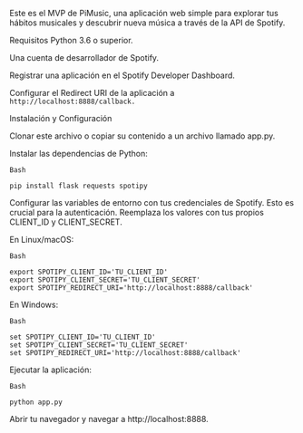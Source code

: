 Este es el MVP de PiMusic, una aplicación web simple para explorar tus hábitos musicales y descubrir nueva música a través de la API de Spotify.

Requisitos
Python 3.6 o superior.

Una cuenta de desarrollador de Spotify.

Registrar una aplicación en el Spotify Developer Dashboard.

Configurar el Redirect URI de la aplicación a `http://localhost:8888/callback.`

Instalación y Configuración

Clonar este archivo o copiar su contenido a un archivo llamado app.py.

Instalar las dependencias de Python:

```
Bash

pip install flask requests spotipy
```

Configurar las variables de entorno con tus credenciales de Spotify. Esto es crucial para la autenticación. Reemplaza los valores con tus propios CLIENT_ID y CLIENT_SECRET.

En Linux/macOS:

```
Bash

export SPOTIPY_CLIENT_ID='TU_CLIENT_ID'
export SPOTIPY_CLIENT_SECRET='TU_CLIENT_SECRET'
export SPOTIPY_REDIRECT_URI='http://localhost:8888/callback'
```

En Windows:

```
Bash

set SPOTIPY_CLIENT_ID='TU_CLIENT_ID'
set SPOTIPY_CLIENT_SECRET='TU_CLIENT_SECRET'
set SPOTIPY_REDIRECT_URI='http://localhost:8888/callback'
```

Ejecutar la aplicación:

```
Bash

python app.py
```

Abrir tu navegador y navegar a http://localhost:8888.
